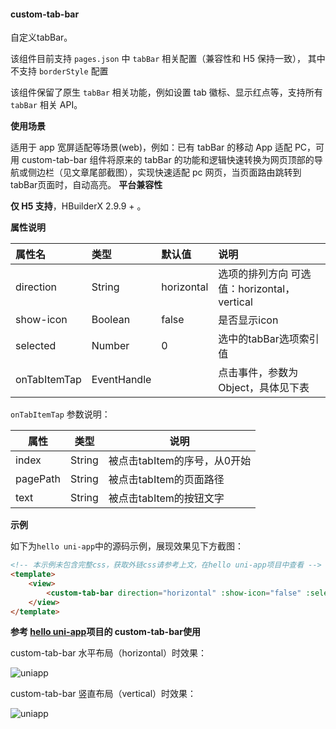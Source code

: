 #### custom-tab-bar

自定义tabBar。

该组件目前支持 ``pages.json`` 中 ``tabBar`` 相关配置（兼容性和 H5 保持一致）， 其中不支持 ``borderStyle`` 配置

该组件保留了原生 ``tabBar`` 相关功能，例如设置 tab 徽标、显示红点等，支持所有 ``tabBar`` 相关 API。

**使用场景**

适用于 app 宽屏适配等场景(web)，例如：已有 tabBar 的移动 App 适配 PC，可用 custom-tab-bar 组件将原来的 tabBar 的功能和逻辑快速转换为网页顶部的导航或侧边栏（见文章尾部截图），实现快速适配 pc 网页，当页面路由跳转到tabBar页面时，自动高亮。
**平台兼容性**

__仅 H5 支持__，HBuilderX 2.9.9 + 。

**属性说明**

|属性名|类型|默认值|说明|
|:-|:-|:-|:-|
|direction|String|horizontal|选项的排列方向 可选值：horizontal，vertical|
|show-icon|Boolean|false|是否显示icon|
|selected|Number|0|选中的tabBar选项索引值|
|onTabItemTap|EventHandle||点击事件，参数为Object，具体见下表|

``onTabItemTap`` 参数说明：

|属性|类型|说明|
|---|---|---|
|index|String|被点击tabItem的序号，从0开始|
|pagePath|String|被点击tabItem的页面路径|
|text|String|被点击tabItem的按钮文字|

**示例**

如下为`hello uni-app`中的源码示例，展现效果见下方截图：

```html
<!-- 本示例未包含完整css，获取外链css请参考上文，在hello uni-app项目中查看 -->
<template>
    <view>
        <custom-tab-bar direction="horizontal" :show-icon="false" :selected="selected" @onTabItemTap="onTabItemTap" />
    </view>
</template>
```

**参考 [hello uni-app](https://github.com/dcloudio/hello-uniapp)项目的 custom-tab-bar使用**

custom-tab-bar 水平布局（horizontal）时效果：

![uniapp](https://vkceyugu.cdn.bspapp.com/VKCEYUGU-dc-site/5dc930c0-2580-11eb-8a36-ebb87efcf8c0.png)

custom-tab-bar 竖直布局（vertical）时效果：

![uniapp](https://vkceyugu.cdn.bspapp.com/VKCEYUGU-dc-site/b3b68450-2595-11eb-880a-0db19f4f74bb.png)
